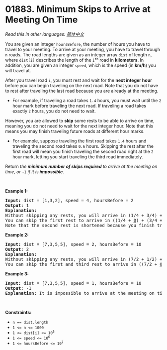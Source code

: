 # 01883. Minimum Skips to Arrive at Meeting On Time

  _Read this in other languages:_
    [_简体中文_](README.zh-CN.md)

<p>You are given an integer <code>hoursBefore</code>, the number of hours you have to travel to your meeting. To arrive at your meeting, you have to travel through <code>n</code> roads. The road lengths are given as an integer array <code>dist</code> of length <code>n</code>, where <code>dist[i]</code> describes the length of the <code>i<sup>th</sup></code> road in <strong>kilometers</strong>. In addition, you are given an integer <code>speed</code>, which is the speed (in <strong>km/h</strong>) you will travel at.</p>

<p>After you travel road <code>i</code>, you must rest and wait for the <strong>next integer hour</strong> before you can begin traveling on the next road. Note that you do not have to rest after traveling the last road because you are already at the meeting.</p>

<ul>
	<li>For example, if traveling a road takes <code>1.4</code> hours, you must wait until the <code>2</code> hour mark before traveling the next road. If traveling a road takes exactly&nbsp;<code>2</code>&nbsp;hours, you do not need to wait.</li>
</ul>

<p>However, you are allowed to <strong>skip</strong> some rests to be able to arrive on time, meaning you do not need to wait for the next integer hour. Note that this means you may finish traveling future roads at different hour marks.</p>

<ul>
	<li>For example, suppose traveling the first road takes <code>1.4</code> hours and traveling the second road takes <code>0.6</code> hours. Skipping the rest after the first road will mean you finish traveling the second road right at the <code>2</code> hour mark, letting you start traveling the third road immediately.</li>
</ul>

<p>Return <em>the <strong>minimum number of skips required</strong> to arrive at the meeting on time, or</em> <code>-1</code><em> if it is<strong> impossible</strong></em>.</p>

<p>&nbsp;</p>
<p><strong>Example 1:</strong></p>

<pre>
<strong>Input:</strong> dist = [1,3,2], speed = 4, hoursBefore = 2
<strong>Output:</strong> 1
<strong>Explanation:</strong>
Without skipping any rests, you will arrive in (1/4 + 3/4) + (3/4 + 1/4) + (2/4) = 2.5 hours.
You can skip the first rest to arrive in ((1/4 + <u>0</u>) + (3/4 + 0)) + (2/4) = 1.5 hours.
Note that the second rest is shortened because you finish traveling the second road at an integer hour due to skipping the first rest.
</pre>

<p><strong>Example 2:</strong></p>

<pre>
<strong>Input:</strong> dist = [7,3,5,5], speed = 2, hoursBefore = 10
<strong>Output:</strong> 2
<strong>Explanation:</strong>
Without skipping any rests, you will arrive in (7/2 + 1/2) + (3/2 + 1/2) + (5/2 + 1/2) + (5/2) = 11.5 hours.
You can skip the first and third rest to arrive in ((7/2 + <u>0</u>) + (3/2 + 0)) + ((5/2 + <u>0</u>) + (5/2)) = 10 hours.
</pre>

<p><strong>Example 3:</strong></p>

<pre>
<strong>Input:</strong> dist = [7,3,5,5], speed = 1, hoursBefore = 10
<strong>Output:</strong> -1
<strong>Explanation:</strong> It is impossible to arrive at the meeting on time even if you skip all the rests.
</pre>

<p>&nbsp;</p>
<p><strong>Constraints:</strong></p>

<ul>
	<li><code>n == dist.length</code></li>
	<li><code>1 &lt;= n &lt;= 1000</code></li>
	<li><code>1 &lt;= dist[i] &lt;= 10<sup>5</sup></code></li>
	<li><code>1 &lt;= speed &lt;= 10<sup>6</sup></code></li>
	<li><code>1 &lt;= hoursBefore &lt;= 10<sup>7</sup></code></li>
</ul>
